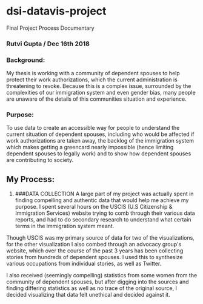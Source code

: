# dsi-datavis-project


Final Project Process Documentary

### Rutvi Gupta / Dec 16th 2018

### Background: 
My thesis is working with a community of dependent spouses to help protect their work authorizations, which the current administration is threatening to revoke. Because this is a complex issue, surrounded by the complexities of our immigration system and even gender bias, many people are unaware of the details of this communities situation and experience. 

### Purpose:
To use data to create an accessible way for people to understand the current situation of dependent spouses, including who would be affected if work authorizations are taken away, the backlog of the immigration system which makes getting a greencard nearly impossible (hence limiting dependent spouses to legally work) and to show how dependent spouses are contributing to society. 


## My Process: 

1. ###DATA COLLECTION
A large part of my project was actually spent in finding compelling and authentic data that would help me achieve my purpose. I spent several hours on the USCIS (U.S Citizenship & Immigration Services) website trying to comb through their various data reports, and had to do secondary research to understand what certain terms in the immigration system meant. 

Though USCIS was my primary source of data for two of the visualizations, for the other visualization I also combed through an advocacy group's website, which over the course of the past 3 years has been collecting stories from hundreds of dependent spouses. I used this to synthesize various occupations from individual stories, as well as Twitter.

I also received (seemingly compelling) statistics from some women from the community of dependent spouses, but after digging into the sources and finding differing statistics as well as no trace of the original source, I decided visualizing that data felt unethical and decided against it. 




